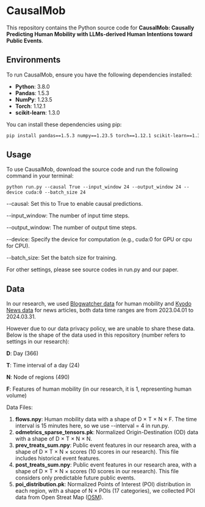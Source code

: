 # CausalMob

This repository contains the Python source code for **CausalMob: Causally Predicting Human Mobility with LLMs-derived Human Intentions toward Public Events**.

## Environments

To run CausalMob, ensure you have the following dependencies installed:

- **Python**: 3.8.0 
- **Pandas**: 1.5.3
- **NumPy**: 1.23.5
- **Torch**: 1.12.1
- **scikit-learn**: 1.3.0

You can install these dependencies using pip:

```sh
pip install pandas==1.5.3 numpy==1.23.5 torch==1.12.1 scikit-learn==1.3.0
```


## Usage

To use CausalMob, download the source code and run the following command in your terminal:

```
python run.py --causal True --input_window 24 --output_window 24 --device cuda:0 --batch_size 24
```

--causal: Set this to True to enable causal predictions.

--input_window: The number of input time steps.

--output_window: The number of output time steps.

--device: Specify the device for computation (e.g., cuda:0 for GPU or cpu for CPU).

--batch_size: Set the batch size for training.

For other settings, please see source codes in run.py and our paper.

## Data

In our research, we used [Blogwatcher data](https://www.blogwatcher.co.jp/) for human mobility and [Kyodo News data](https://english.kyodonews.net/) for news articles, both data time ranges are from 2023.04.01 to 2024.03.31.

However due to our data privacy policy, we are unable to share these data. Below is the shape of the data used in this repository (number refers to settings in our research):

**D**: Day (366)

**T**: Time interval of a day (24)

**N**: Node of regions (490)

**F**: Features of human mobility (in our research, it is 1, representing human volume)

Data Files:

1. **flows.npy**: Human mobility data with a shape of D × T × N × F. The time interval is 15 minutes here, so we use --interval = 4 in run.py.
2. **odmetrics_sparse_tensors.pk**: Normalized Origin-Destination (OD) data with a shape of D × T × N × N.
3. **prev_treats_sum.npy**: Public event features in our research area, with a shape of D × T × N × scores (10 scores in our research). This file includes historical event features.
4. **post_treats_sum.npy**: Public event features in our research area, with a shape of D × T × N × scores (10 scores in our research). This file considers only predictable future public events.
5. **poi_distribution.pk**: Normalized Points of Interest (POI) distribution in each region, with a shape of N × POIs (17 categories), we collected POI data from Open Streat Map ([OSM](https://www.openstreetmap.org/)).